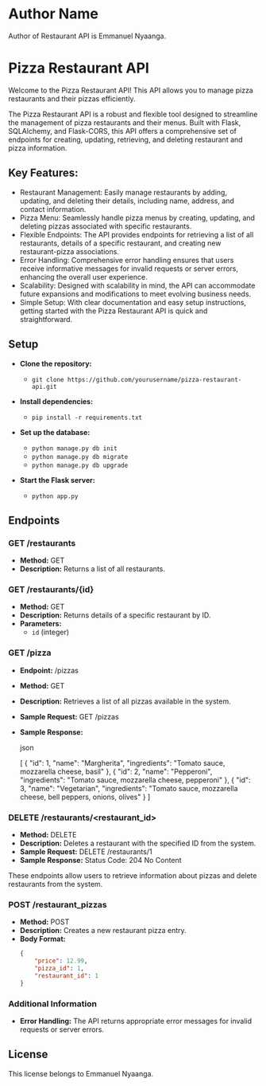# Author Name

Author of Restaurant API is Emmanuel Nyaanga.

# Pizza Restaurant API

Welcome to the Pizza Restaurant API! This API allows you to manage pizza restaurants and their pizzas efficiently.

The Pizza Restaurant API is a robust and flexible tool designed to streamline the management of pizza restaurants and their menus. Built with Flask, SQLAlchemy, and Flask-CORS, this API offers a comprehensive set of endpoints for creating, updating, retrieving, and deleting restaurant and pizza information.


## Key Features:

- Restaurant Management: Easily manage restaurants by adding, updating, and deleting their details, including name, address, and contact information.
- Pizza Menu: Seamlessly handle pizza menus by creating, updating, and deleting pizzas associated with specific restaurants.
- Flexible Endpoints: The API provides endpoints for retrieving a list of all restaurants, details of a specific restaurant, and creating new restaurant-pizza associations.
- Error Handling: Comprehensive error handling ensures that users receive informative messages for invalid requests or server errors, enhancing the overall user experience.
- Scalability: Designed with scalability in mind, the API can accommodate future expansions and modifications to meet evolving business needs.
- Simple Setup: With clear documentation and easy setup instructions, getting started with the Pizza Restaurant API is quick and straightforward.

## Setup

- **Clone the repository:**
  - `git clone https://github.com/yourusername/pizza-restaurant-api.git`

- **Install dependencies:**
  - `pip install -r requirements.txt`

- **Set up the database:**
  - `python manage.py db init`
  - `python manage.py db migrate`
  - `python manage.py db upgrade`

- **Start the Flask server:**
  - `python app.py`

## Endpoints

### GET /restaurants

- **Method:** GET
- **Description:** Returns a list of all restaurants.

### GET /restaurants/{id}

- **Method:** GET
- **Description:** Returns details of a specific restaurant by ID.
- **Parameters:**
  - `id` (integer)

### GET /pizza 

- **Endpoint:** /pizzas
- **Method:** GET
- **Description:** Retrieves a list of all pizzas available in the system.
- **Sample Request:** GET /pizzas
- **Sample Response:**

    json

    [
        {
            "id": 1,
            "name": "Margherita",
            "ingredients": "Tomato sauce, mozzarella cheese, basil"
        },
        {
            "id": 2,
            "name": "Pepperoni",
            "ingredients": "Tomato sauce, mozzarella cheese, pepperoni"
        },
        {
            "id": 3,
            "name": "Vegetarian",
            "ingredients": "Tomato sauce, mozzarella cheese, bell peppers, onions, olives"
        }
    ]

### DELETE /restaurants/<restaurant_id>

- **Method:** DELETE
- **Description:** Deletes a restaurant with the specified ID from the system.
- **Sample Request:** DELETE /restaurants/1
- **Sample Response:** Status Code: 204 No Content

These endpoints allow users to retrieve information about pizzas and delete restaurants from the system.

### POST /restaurant_pizzas

- **Method:** POST
- **Description:** Creates a new restaurant pizza entry.
- **Body Format:**
  ```json
  {
      "price": 12.99,
      "pizza_id": 1,
      "restaurant_id": 1
  }

### Additional Information
- **Error Handling:** The API returns appropriate error messages for invalid requests or server errors.

## License

This license belongs to Emmanuel Nyaanga.